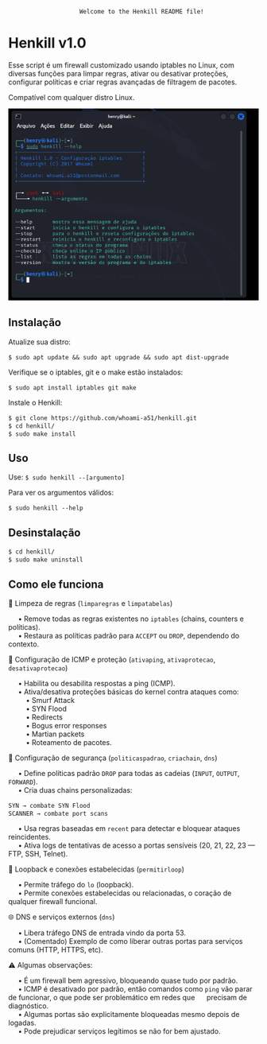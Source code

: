						Welcome to the Henkill README file!    

Henkill v1.0
=============

Esse script é um firewall customizado usando iptables no Linux, com diversas funções para limpar regras, ativar ou desativar proteções, configurar políticas e criar regras avançadas de filtragem de pacotes.   

Compatível com qualquer distro Linux.

![descrição](/henkill.png)  

Instalação
-----------

Atualize sua distro:
 
    $ sudo apt update && sudo apt upgrade && sudo apt dist-upgrade

Verifique se o iptables, git e o make estão instalados:
 
    $ sudo apt install iptables git make

Instale o Henkill:

    $ git clone https://github.com/whoami-a51/henkill.git
    $ cd henkill/
    $ sudo make install
    
Uso
----

Use: ```$ sudo henkill --[argumento]```

Para ver os argumentos válidos:

    $ sudo henkill --help


Desinstalação
--------------

    $ cd henkill/
    $ sudo make uninstall  


Como ele funciona
-----------

🧹 Limpeza de regras (```limparegras``` e ```limpatabelas```)  

&nbsp;&nbsp;&nbsp;&nbsp; • Remove todas as regras existentes no ```iptables``` (chains, counters e políticas).  
&nbsp;&nbsp;&nbsp;&nbsp; • Restaura as políticas padrão para ```ACCEPT``` ou ```DROP```, dependendo do contexto.  

📡 Configuração de ICMP e proteção (```ativaping```, ```ativaprotecao```, ```desativaprotecao```)  

&nbsp;&nbsp;&nbsp;&nbsp; • Habilita ou desabilita respostas a ping (ICMP).  
&nbsp;&nbsp;&nbsp;&nbsp; • Ativa/desativa proteções básicas do kernel contra ataques como:  
&nbsp;&nbsp;&nbsp;&nbsp;&nbsp;&nbsp;&nbsp;&nbsp; • Smurf Attack  
&nbsp;&nbsp;&nbsp;&nbsp;&nbsp;&nbsp;&nbsp;&nbsp; • SYN Flood   
&nbsp;&nbsp;&nbsp;&nbsp;&nbsp;&nbsp;&nbsp;&nbsp; • Redirects  
&nbsp;&nbsp;&nbsp;&nbsp;&nbsp;&nbsp;&nbsp;&nbsp; • Bogus error responses  
&nbsp;&nbsp;&nbsp;&nbsp;&nbsp;&nbsp;&nbsp;&nbsp; • Martian packets  
&nbsp;&nbsp;&nbsp;&nbsp;&nbsp;&nbsp;&nbsp;&nbsp; • Roteamento de pacotes.  

🔐 Configuração de segurança (```politicaspadrao```, ```criachain```, ```dns```)  
	
 &nbsp;&nbsp;&nbsp;&nbsp; • Define políticas padrão ```DROP``` para todas as cadeias (```INPUT```, ```OUTPUT```, ```FORWARD```).  
 &nbsp;&nbsp;&nbsp;&nbsp; • Cria duas chains personalizadas:  
 
	SYN → combate SYN Flood  
	SCANNER → combate port scans  

&nbsp;&nbsp;&nbsp;&nbsp; • Usa regras baseadas em ```recent``` para detectar e bloquear ataques reincidentes.  
&nbsp;&nbsp;&nbsp;&nbsp; • Ativa logs de tentativas de acesso a portas sensíveis (20, 21, 22, 23 — FTP, SSH, Telnet).  

🔁 Loopback e conexões estabelecidas (```permitirloop```)  

&nbsp;&nbsp;&nbsp;&nbsp; • Permite tráfego do ```lo``` (loopback).  
&nbsp;&nbsp;&nbsp;&nbsp; • Permite conexões estabelecidas ou relacionadas, o coração de qualquer firewall funcional.  

🌐 DNS e serviços externos (```dns```)  

&nbsp;&nbsp;&nbsp;&nbsp; • Libera tráfego DNS de entrada vindo da porta 53.  
&nbsp;&nbsp;&nbsp;&nbsp; • (Comentado) Exemplo de como liberar outras portas para serviços comuns (HTTP, HTTPS, etc).  


⚠️ Algumas observações:  

&nbsp;&nbsp;&nbsp;&nbsp; • É um firewall bem agressivo, bloqueando quase tudo por padrão.  
&nbsp;&nbsp;&nbsp;&nbsp; • ICMP é desativado por padrão, então comandos como ```ping``` vão parar de funcionar, o que pode ser problemático em redes que 
&nbsp;&nbsp;&nbsp;&nbsp; precisam de diagnóstico.  
&nbsp;&nbsp;&nbsp;&nbsp; • Algumas portas são explicitamente bloqueadas mesmo depois de logadas.   
&nbsp;&nbsp;&nbsp;&nbsp; • Pode prejudicar serviços legítimos se não for bem ajustado.  
    
